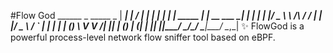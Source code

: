 #Flow God
                                      ______ _                _____           _ 
                                     |  ____| |              / ____|         | |
                                     | |__  | | _____      _| |  __  ___   __| |
                                     |  __| | |/ _ \ \ /\ / / | |_ |/ _ \ / _` |
                                     | |    | | (_) \ V  V /| |__| | (_) | (_| |
                                     |_|    |_|\___/ \_/\_/  \_____|\___/ \__,_|
✨ FlowGod is a powerful process-level network flow sniffer tool based on eBPF.
